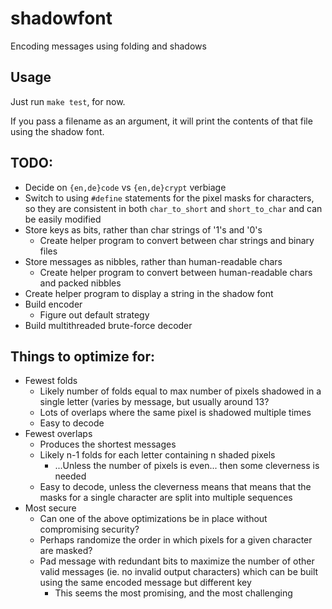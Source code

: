 # shadowfont
Encoding messages using folding and shadows

## Usage

Just run `make test`, for now.

If you pass a filename as an argument, it will print the contents of that file using the shadow font.

## TODO:

- Decide on `{en,de}code` vs `{en,de}crypt` verbiage
- Switch to using `#define` statements for the pixel masks for characters, so they are consistent in both `char_to_short` and `short_to_char` and can be easily modified
- Store keys as bits, rather than char strings of '1's and '0's
  - Create helper program to convert between char strings and binary files
- Store messages as nibbles, rather than human-readable chars
  - Create helper program to convert between human-readable chars and packed nibbles
- Create helper program to display a string in the shadow font
- Build encoder
  - Figure out default strategy
- Build multithreaded brute-force decoder

## Things to optimize for:
- Fewest folds
  - Likely number of folds equal to max number of pixels shadowed in a single letter (varies by message, but usually around 13?
  - Lots of overlaps where the same pixel is shadowed multiple times
  - Easy to decode
- Fewest overlaps
  - Produces the shortest messages
  - Likely n-1 folds for each letter containing n shaded pixels
    - ...Unless the number of pixels is even... then some cleverness is needed
  - Easy to decode, unless the cleverness means that means that the masks for a single character are split into multiple sequences
- Most secure
  - Can one of the above optimizations be in place without compromising security?
  - Perhaps randomize the order in which pixels for a given character are masked?
  - Pad message with redundant bits to maximize the number of other valid messages (ie. no invalid output characters) which can be built using the same encoded message but different key
    - This seems the most promising, and the most challenging
